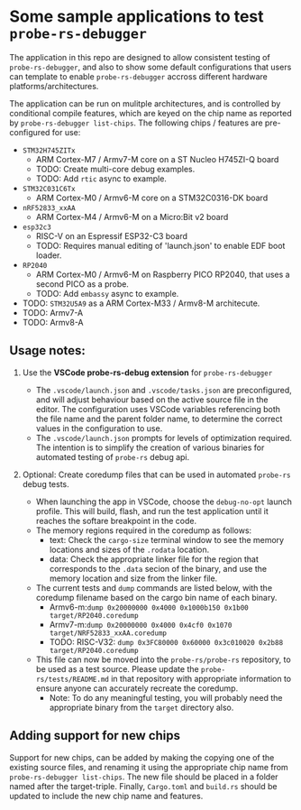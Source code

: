 # Some sample applications to test `probe-rs-debugger`

The application in this repo are designed to allow consistent testing of `probe-rs-debugger`, and also to show some default configurations that users can template to enable `probe-rs-debugger` accross different hardware platforms/architectures.

The application can be run on mulitple architectures, and is controlled by conditional compile features, which are keyed on the chip name as reported by `probe-rs-debugger list-chips`. The following chips / features are pre-configured for use:

- `STM32H745ZITx`
  - ARM Cortex-M7 / Armv7-M core on a ST Nucleo H745ZI-Q board
  - TODO: Create multi-core debug examples.
  - TODO: Add `rtic` async to example.
- `STM32C031C6Tx`
  - ARM Cortex-M0 / Armv6-M core on a STM32C0316-DK board
- `nRF52833_xxAA`
  - ARM Cortex-M4 / Armv6-M on a Micro:Bit v2 board
- `esp32c3`
  - RISC-V on an Espressif ESP32-C3 board
  - TODO: Requires manual editing of 'launch.json' to enable EDF boot loader.
- `RP2040`
  - ARM Cortex-M0 / Armv6-M on Raspberry PICO RP2040, that uses a second PICO as a probe.
  - TODO: Add `embassy` async to example.
- TODO: `STM32U5A9` as a ARM Cortex-M33 / Armv8-M architecute.
- TODO: Armv7-A
- TODO: Armv8-A

## Usage notes:

1. Use the **VSCode probe-rs-debug extension** for `probe-rs-debugger`

    - The `.vscode/launch.json` and `.vscode/tasks.json` are preconfigured, and will adjust behaviour based on the active source file in the editor. The configuration uses VSCode variables referencing both the file name and the parent folder name, to determine the correct values in the configuration to use.
    - The `.vscode/launch.json` prompts for levels of optimization required. The intention is to simplify the creation of various binaries for automated testing of `probe-rs` debug api.

2. Optional: Create coredump files that can be used in automated `probe-rs` debug tests.

    - When launching the app in VSCode, choose the `debug-no-opt` launch profile. This will build, flash, and run the test application until it reaches the softare breakpoint in the code.
    - The memory regions required in the coredump as follows:
      - text: Check the `cargo-size` terminal window to see the memory locations and sizes of the `.rodata` location.
      - data: Check the appropriate linker file for the region that corresponds to the `.data` secion of the binary, and use the memory location and size from the linker file.
    - The current tests and `dump` commands are listed below, with the coredump filename based on the cargo bin name of each binary.
      - Armv6-m:`dump 0x20000000 0x4000 0x1000b150 0x1b00 target/RP2040.coredump`
      - Armv7-m:`dump 0x20000000 0x4000 0x4cf0 0x1070 target/NRF52833_xxAA.coredump`
      - TODO: RISC-V32: `dump 0x3FC80000 0x60000 0x3c010020 0x2b88 target/RP2040.coredump`
    - This file can now be moved into the `probe-rs/probe-rs` repository, to be used as a test source. Please update the `probe-rs/tests/README.md` in that repository with appropriate information to ensure anyone can accurately recreate the coredump.
      - Note: To do any meaningful testing, you will probably need the appropriate binary from the `target` directory also.
  


## Adding support for new chips

Support for new chips, can be added by making the copying one of the existing source files, and renaming it using the appropriate chip name from `probe-rs-debugger list-chips`. The new file should be placed in a folder named after the target-triple. Finally, `Cargo.toml` and `build.rs` should be updated to include the new chip name and features.
